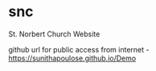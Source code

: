 # snc
St. Norbert Church Website

github url for public access from internet - https://sunithapoulose.github.io/Demo
